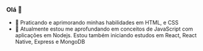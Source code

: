 ### Olá 👋
- 🔭 Praticando e aprimorando minhas habilidades em HTML, e CSS
- 🌱 Atualmente estou me aprofundando em conceitos de JavaScript com aplicações em Nodejs. Estou também iniciando estudos em React, React Native, Express e MongoDB
<!--
**GabrielHenriP/GabrielHenriP** is a ✨ _special_ ✨ repository because its `README.md` (this file) appears on your GitHub profile.

Here are some ideas to get you started:

- 🔭 I’m currently working on ...
- 🌱 I’m currently learning ...
- 👯 I’m looking to collaborate on ...
- 🤔 I’m looking for help with ...
- 💬 Ask me about ...
- 📫 How to reach me: ...
- 😄 Pronouns: ...
- ⚡ Fun fact: ...
-->
